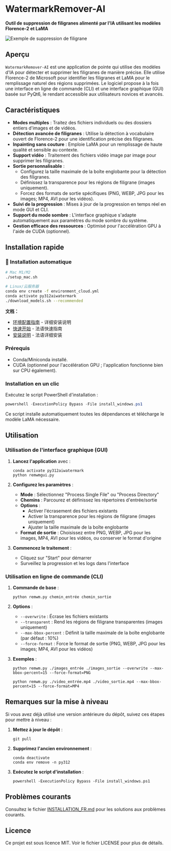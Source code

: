 # WatermarkRemover-AI

**Outil de suppression de filigranes alimenté par l'IA utilisant les modèles Florence-2 et LaMA**

![Exemple de suppression de filigrane](https://raw.githubusercontent.com/D-Ogi/WatermarkRemover-AI/main/docs/images/demo.jpg)

## Aperçu

`WatermarkRemover-AI` est une application de pointe qui utilise des modèles d'IA pour détecter et supprimer les filigranes de manière précise. Elle utilise Florence-2 de Microsoft pour identifier les filigranes et LaMA pour le remplissage naturel des régions supprimées. Le logiciel propose à la fois une interface en ligne de commande (CLI) et une interface graphique (GUI) basée sur PyQt6, le rendant accessible aux utilisateurs novices et avancés.

## Caractéristiques

* **Modes multiples** : Traitez des fichiers individuels ou des dossiers entiers d'images et de vidéos.
* **Détection avancée de filigranes** : Utilise la détection à vocabulaire ouvert de Florence-2 pour une identification précise des filigranes.
* **Inpainting sans couture** : Emploie LaMA pour un remplissage de haute qualité et sensible au contexte.
* **Support vidéo** : Traitement des fichiers vidéo image par image pour supprimer les filigranes.
* **Sortie personnalisable** :  
   * Configurez la taille maximale de la boîte englobante pour la détection des filigranes.  
   * Définissez la transparence pour les régions de filigrane (images uniquement).  
   * Forcez des formats de sortie spécifiques (PNG, WEBP, JPG pour les images; MP4, AVI pour les vidéos).
* **Suivi de la progression** : Mises à jour de la progression en temps réel en mode GUI et CLI.
* **Support du mode sombre** : L'interface graphique s'adapte automatiquement aux paramètres du mode sombre du système.
* **Gestion efficace des ressources** : Optimisé pour l'accélération GPU à l'aide de CUDA (optionnel).

## Installation rapide

### 🚀 Installation automatique

```bash
# Mac M1/M2
./setup_mac.sh

# Linux/云服务器
conda env create -f environment_cloud.yml
conda activate py312aiwatermark
./download_models.sh --recommended
```

**文档：**
- [环境配置指南](./ENVIRONMENT_SETUP.md) - 详细安装说明
- [快速开始](./DEMARRAGE_RAPIDE.md) - 法语快速指南
- [安装说明](./INSTALLATION_FR.md) - 法语详细安装

### Prérequis

* Conda/Miniconda installé.
* CUDA (optionnel pour l'accélération GPU ; l'application fonctionne bien sur CPU également).

### Installation en un clic

Exécutez le script PowerShell d'installation :

```powershell
powershell -ExecutionPolicy Bypass -File install_windows.ps1
```

Ce script installe automatiquement toutes les dépendances et télécharge le modèle LaMA nécessaire.

## Utilisation

### Utilisation de l'interface graphique (GUI)

1. **Lancez l'application** avec :  
   ```
   conda activate py312aiwatermark
   python remwmgui.py
   ```

2. **Configurez les paramètres** :  
   * **Mode** : Sélectionnez "Process Single File" ou "Process Directory"  
   * **Chemins** : Parcourez et définissez les répertoires d'entrée/sortie  
   * **Options** : 
     * Activer l'écrasement des fichiers existants
     * Activer la transparence pour les régions de filigrane (images uniquement)
     * Ajuster la taille maximale de la boîte englobante
   * **Format de sortie** : Choisissez entre PNG, WEBP, JPG pour les images, MP4, AVI pour les vidéos, ou conserver le format d'origine

3. **Commencez le traitement** :  
   * Cliquez sur "Start" pour démarrer
   * Surveillez la progression et les logs dans l'interface

### Utilisation en ligne de commande (CLI)

1. **Commande de base** :  
   ```
   python remwm.py chemin_entrée chemin_sortie
   ```

2. **Options** :  
   * `--overwrite` : Écrase les fichiers existants
   * `--transparent` : Rend les régions de filigrane transparentes (images uniquement)
   * `--max-bbox-percent` : Définit la taille maximale de la boîte englobante (par défaut : 10%)
   * `--force-format` : Force le format de sortie (PNG, WEBP, JPG pour les images; MP4, AVI pour les vidéos)

3. **Exemples** :  
   ```
   python remwm.py ./images_entrée ./images_sortie --overwrite --max-bbox-percent=15 --force-format=PNG
   ```
   
   ```
   python remwm.py ./video_entrée.mp4 ./video_sortie.mp4 --max-bbox-percent=15 --force-format=MP4
   ```

## Remarques sur la mise à niveau

Si vous avez déjà utilisé une version antérieure du dépôt, suivez ces étapes pour mettre à niveau :

1. **Mettez à jour le dépôt** :  
   ```
   git pull
   ```

2. **Supprimez l'ancien environnement** :  
   ```
   conda deactivate
   conda env remove -n py312
   ```

3. **Exécutez le script d'installation** :  
   ```
   powershell -ExecutionPolicy Bypass -File install_windows.ps1
   ```

## Problèmes courants

Consultez le fichier [INSTALLATION_FR.md](./INSTALLATION_FR.md) pour les solutions aux problèmes courants.

## Licence

Ce projet est sous licence MIT. Voir le fichier LICENSE pour plus de détails. 
